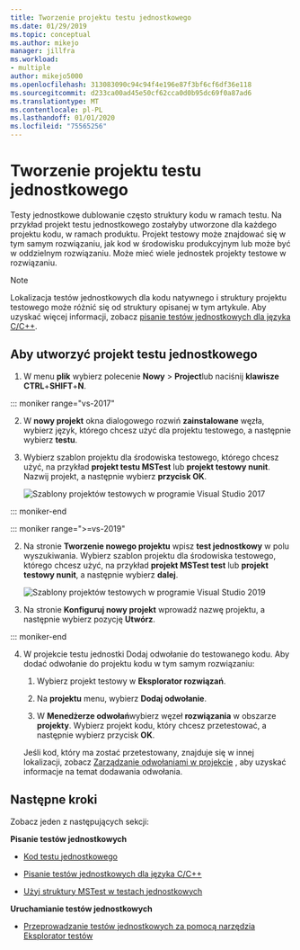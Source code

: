 ```yaml
---
title: Tworzenie projektu testu jednostkowego
ms.date: 01/29/2019
ms.topic: conceptual
ms.author: mikejo
manager: jillfra
ms.workload:
- multiple
author: mikejo5000
ms.openlocfilehash: 313083090c94c94f4e196e87f3bf6cf6df36e118
ms.sourcegitcommit: d233ca00ad45e50cf62cca0d0b95dc69f0a87ad6
ms.translationtype: MT
ms.contentlocale: pl-PL
ms.lasthandoff: 01/01/2020
ms.locfileid: "75565256"
---
```

# <a name="create-a-unit-test-project"></a>Tworzenie projektu testu jednostkowego

Testy jednostkowe dublowanie często struktury kodu w ramach testu. Na przykład projekt testu jednostkowego zostałyby utworzone dla każdego projektu kodu, w ramach produktu. Projekt testowy może znajdować się w tym samym rozwiązaniu, jak kod w środowisku produkcyjnym lub może być w oddzielnym rozwiązaniu. Może mieć wiele jednostek projekty testowe w rozwiązaniu.

> [!NOTE]
> Lokalizacja testów jednostkowych dla kodu natywnego i struktury projektu testowego może różnić się od struktury opisanej w tym artykule. Aby uzyskać więcej informacji, zobacz [pisanie testów jednostkowych dla języka C/C++](writing-unit-tests-for-c-cpp.md).

## <a name="to-create-a-unit-test-project"></a>Aby utworzyć projekt testu jednostkowego

1. W menu **plik** wybierz polecenie **Nowy** > **Project**lub naciśnij **klawisze CTRL**+**SHIFT**+**N**.

::: moniker range="vs-2017"

2. W **nowy projekt** okna dialogowego rozwiń **zainstalowane** węzła, wybierz język, którego chcesz użyć dla projektu testowego, a następnie wybierz **testu**.

3. Wybierz szablon projektu dla środowiska testowego, którego chcesz użyć, na przykład **projekt testu MSTest** lub **projekt testowy nunit**. Nazwij projekt, a następnie wybierz **przycisk OK**.

   ![Szablony projektów testowych w programie Visual Studio 2017](media/test-project-templates.png)

::: moniker-end

::: moniker range=">=vs-2019"

2. Na stronie **Tworzenie nowego projektu** wpisz **test jednostkowy** w polu wyszukiwania. Wybierz szablon projektu dla środowiska testowego, którego chcesz użyć, na przykład **projekt MSTest test** lub **projekt testowy nunit**, a następnie wybierz **dalej**.

   ![Szablony projektów testowych w programie Visual Studio 2019](media/vs-2019/test-project-templates.png)

3. Na stronie **Konfiguruj nowy projekt** wprowadź nazwę projektu, a następnie wybierz pozycję **Utwórz**.

::: moniker-end

4. W projekcie testu jednostki Dodaj odwołanie do testowanego kodu. Aby dodać odwołanie do projektu kodu w tym samym rozwiązaniu:

   1. Wybierz projekt testowy w **Eksplorator rozwiązań**.

   2. Na **projektu** menu, wybierz **Dodaj odwołanie**.

   3. W **Menedżerze odwołań**wybierz węzeł **rozwiązania** w obszarze **projekty**. Wybierz projekt kodu, który chcesz przetestować, a następnie wybierz przycisk **OK**.

   Jeśli kod, który ma zostać przetestowany, znajduje się w innej lokalizacji, zobacz [Zarządzanie odwołaniami w projekcie](../ide/managing-references-in-a-project.md) , aby uzyskać informacje na temat dodawania odwołania.

## <a name="next-steps"></a>Następne kroki

Zobacz jeden z następujących sekcji:

**Pisanie testów jednostkowych**

- [Kod testu jednostkowego](../test/unit-test-your-code.md)

- [Pisanie testów jednostkowych dla języka C/C++](writing-unit-tests-for-c-cpp.md)

- [Użyj struktury MSTest w testach jednostkowych](using-microsoft-visualstudio-testtools-unittesting-members-in-unit-tests.md)

**Uruchamianie testów jednostkowych**

- [Przeprowadzanie testów jednostkowych za pomocą narzędzia Eksplorator testów](../test/run-unit-tests-with-test-explorer.md)
